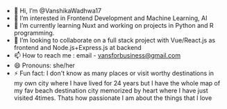 - 👋 Hi, I’m @VanshikaWadhwa17
- 👀 I’m interested in Frontend Development and Machine Learning, AI
- 🌱 I’m currently learning Nuxt and working on projects in Python and R programming.
- 💞️ I’m looking to collaborate on a full stack project with Vue/React.js as frontend and Node.js+Express.js at backend
- 📫 How to reach me : email - vansforbusiness@gmail.com
- 😄 Pronouns: she/her
- ⚡ Fun fact: I don't know as many places or visit worthy destinations in my own city where I have lived for 24 years but I have the whole map of my fav beach destination city memorized by heart where I have just visited 4times. Thats how passionate I am about the things that I love

<!---
VanshikaWadhwa17/VanshikaWadhwa17 is a ✨ special ✨ repository because its `README.md` (this file) appears on your GitHub profile.
You can click the Preview link to take a look at your changes.
--->
